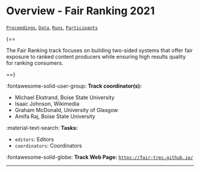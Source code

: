 # Overview - Fair Ranking 2021

[`Proceedings`](./proceedings.md), [`Data`](./data.md), [`Runs`](./runs.md), [`Participants`](./participants.md)

{==

The Fair Ranking track focuses on building two-sided systems that offer fair exposure to ranked content producers while ensuring high results quality for ranking consumers.

==}

:fontawesome-solid-user-group: **Track coordinator(s):**

- Michael Ekstrand, Boise State University 
- Isaac Johnson, Wikimedia 
- Graham McDonald, University of Glasgow 
- Amifa Raj, Boise State University 

:material-text-search: **Tasks:**

- `editors`: Editors 
- `coordinators`: Coordinators 

:fontawesome-solid-globe: **Track Web Page:** [`https://fair-trec.github.io/`](https://fair-trec.github.io/) 

---

